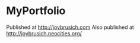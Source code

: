 # MyPortfolio
Published at http://joybrusich.com
Also published at http://joybrusich.neocities.org/
